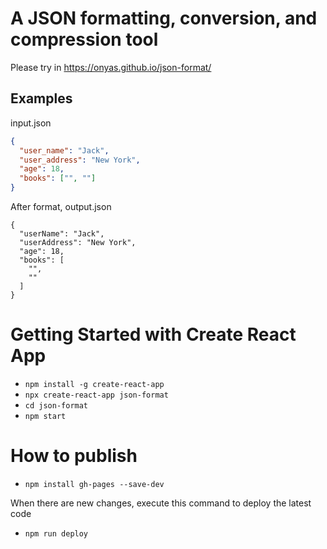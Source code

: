 # A JSON formatting, conversion, and compression tool

Please try in https://onyas.github.io/json-format/

## Examples

input.json

```json
{
  "user_name": "Jack",
  "user_address": "New York",
  "age": 18,
  "books": ["", ""]
}
```

After format, output.json

```
{
  "userName": "Jack",
  "userAddress": "New York",
  "age": 18,
  "books": [
    "",
    ""
  ]
}
```

# Getting Started with Create React App

- `npm install -g create-react-app`
- `npx create-react-app json-format`
- `cd json-format`
- `npm start`

# How to publish

- `npm install gh-pages --save-dev`

When there are new changes, execute this command to deploy the latest code

- `npm run deploy`

